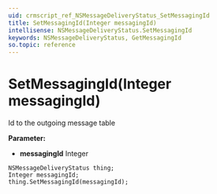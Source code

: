 ```yaml
---
uid: crmscript_ref_NSMessageDeliveryStatus_SetMessagingId
title: SetMessagingId(Integer messagingId)
intellisense: NSMessageDeliveryStatus.SetMessagingId
keywords: NSMessageDeliveryStatus, GetMessagingId
so.topic: reference
---
```


# SetMessagingId(Integer messagingId)

Id to the outgoing message table 

**Parameter:** 
* **messagingId** Integer

```crmscript
NSMessageDeliveryStatus thing;
Integer messagingId;
thing.SetMessagingId(messagingId);
```

